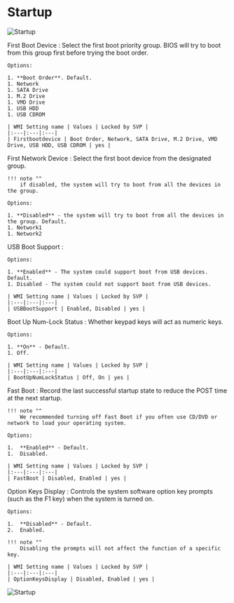 # Startup

![Startup](https://cdrt.github.io/mk_docs/ref/bios/settings/thinkcentre/img/tc_startup.PNG)

First Boot Device
:  Select the first boot priority group. BIOS will try to boot from this group first before trying the boot order.

    Options:

    1. **Boot Order**. Default.
    1. Network
    1. SATA Drive
    1. M.2 Drive
    1. VMD Drive
    1. USB HDD
    1. USB CDROM

    | WMI Setting name | Values | Locked by SVP |
    |:---|:---|:---|
    | Firstbootdevice | Boot Order, Network, SATA Drive, M.2 Drive, VMD Drive, USB HDD, USB CDROM | yes |

First Network Device
:  Select the first boot device from the designated group.

    !!! note ""
        if disabled, the system will try to boot from all the devices in the group.

    Options:

    1. **Disabled** - the system will try to boot from all the devices in the group. Default.
    1. Network1
    1. Network2

USB Boot Support
:  

    Options:

    1. **Enabled** - The system could support boot from USB devices. Default.
    1. Disabled - The system could not support boot from USB devices.

    | WMI Setting name | Values | Locked by SVP |
    |:---|:---|:---|
    | USBBootSupport | Enabled, Disabled | yes |

Boot Up Num-Lock Status
:  Whether keypad keys will act as numeric keys.

    Options:

    1. **On** - Default.
    1. Off.

    | WMI Setting name | Values | Locked by SVP |
    |:---|:---|:---|
    | BootUpNumLockStatus | Off, On | yes |

Fast Boot
:  Record the last successful startup state to reduce the POST time at the next startup.

    !!! note ""
        We recommended turning off Fast Boot if you often use CD/DVD or network to load your operating system.

    Options:

    1.  **Enabled** - Default.
    1.  Disabled.

    | WMI Setting name | Values | Locked by SVP |
    |:---|:---|:---|
    | FastBoot | Disabled, Enabled | yes |

Option Keys Display
:  Controls the system software option key prompts (such as the F1 key) when the system is turned on.

    Options:

    1.  **Disabled** - Default.
    2.  Enabled.

    !!! note ""
        Disabling the prompts will not affect the function of a specific key.

    | WMI Setting name | Values | Locked by SVP |
    |:---|:---|:---|
    | OptionKeysDisplay | Disabled, Enabled | yes |

![Startup](https://cdrt.github.io/mk_docs/ref/bios/settings/thinkcentre/img/tc_startup_2.PNG)
